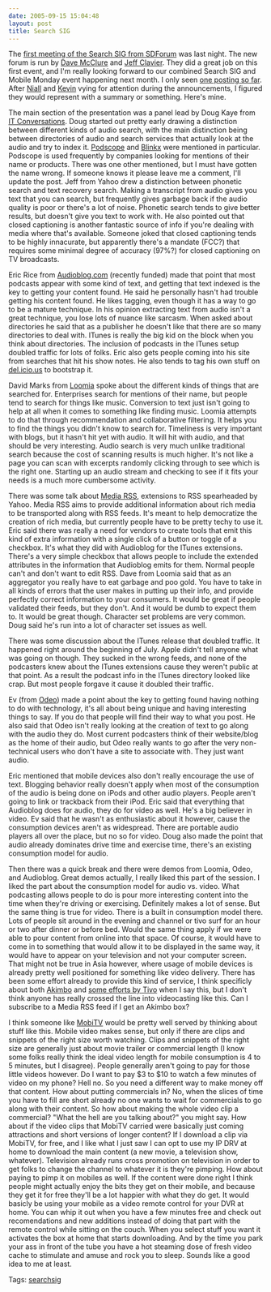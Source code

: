 ```yaml
---
date: 2005-09-15 15:04:48
layout: post
title: Search SIG
---
```


The [first meeting of the Search SIG from SDForum](http://www.sdforum.org/SDForum/Templates/CalendarEvent.aspx?CID=1754&mo=9&yr=2005) was last night. The new forum is run by [Dave McClure](http://www.500hats.com/sys-tmpl/door/) and [Jeff Clavier](http://blog.softtechvc.com/). They did a great job on this first event, and I'm really looking forward to our combined Search SIG and Mobile Monday event happening next month. I only seen [one posting so far](http://www.horsepigcow.com/2005/09/search-sig-yahoo.html). After [Niall](http://www.niallkennedy.com/blog/) and [Kevin](http://feedblog.org/) vying for attention during the announcements, I figured they would represent with a summary or something.  Here's mine.





The main section of the presentation was a panel lead by Doug Kaye from [IT Conversations](http://www.itconversations.com/index.html). Doug started out pretty early drawing a distinction between different kinds of audio search, with the main distinction being between directories of audio and search services that actually look at the audio and try to index it. [Podscope](http://www.podscope.com/) and [Blinkx](http://www.blinkx.com/overview.php) were mentioned in particular. Podscope is used frequently by companies looking for mentions of their name or products. There was one other mentioned, but I must have gotten the name wrong. If someone knows it please leave me a comment, I'll update the post. Jeff from Yahoo drew a distinction between phonetic search and text recovery search. Making a transcript from audio gives you text that you can search, but frequently gives garbage back if the audio quality is poor or there's a lot of noise. Phonetic search tends to give better results, but doesn't give you text to work with. He also pointed out that closed captioning is another fantastic source of info if you're dealing with media where that's available. Someone joked that closed captioning tends to be highly innacurate, but apparently there's a mandate (FCC?) that requires some minimal degree of accuracy (97%?) for closed captioning on TV broadcasts.





Eric Rice from [Audioblog.com](http://www.audioblog.com) (recently funded) made that point that most podcasts appear with some kind of text, and getting that text indexed is the key to getting your content found. He said he personally hasn't had trouble getting his content found. He likes tagging, even though it has a way to go to be a mature technique. In his opinion extracting text from audio isn't a great technique, you lose lots of nuance like sarcasm. When asked about directories he said that as a publisher he doesn't like that there are so many directories to deal with. ITunes is really the big kid on the block when you think about directories. The inclusion of podcasts in the ITunes setup doubled traffic for lots of folks. Eric also gets people coming into his site from searches that hit his show notes. He also tends to tag his own stuff on [del.icio.us](http://del.icio.us) to bootstrap it.





David Marks from [Loomia](http://www.loomia.com/) spoke about the different kinds of things that are searched for. Enterprises search for mentions of their name, but people tend to search for things like music. Conversion to text just isn't going to help at all when it comes to something like finding music. Loomia attempts to do that through recommendation and collaborative filtering. It helps you to find the things you didn't know to search for. Timeliness is very important with blogs, but it hasn't hit yet with audio. It will hit with audio, and that should be very interesting. Audio search is very much unlike traditional search because the cost of scanning results is much higher. It's not like a page you can scan with excerpts randomly clicking through to see which is the right one. Starting up an audio stream and checking to see if it fits your needs is a much more cumbersome activity.





There was some talk about [Media RSS](http://search.yahoo.com/mrss), extensions to RSS spearheaded by Yahoo. Media RSS aims to provide additional information about rich media to be transported along with RSS feeds. It's meant to help democratize the creation of rich media, but currently people have to be pretty techy to use it. Eric said there was really a need for vendors to create tools that emit this kind of extra information with a single click of a button or toggle of a checkbox. It's what they did with Audioblog for the ITunes extensions. There's a very simple checkbox that allows people to include the extended attributes in the information that Audioblog emits for them. Normal people can't and don't want to edit RSS. Dave from Loomia said that as an aggregator you really have to eat garbage and poo gold. You have to take in all kinds of errors that the user makes in putting up their info, and provide perfectly correct information to your consumers. It would be great if people validated their feeds, but they don't. And it would be dumb to expect them to. It would be great though. Character set problems are very common. Doug said he's run into a lot of character set issues as well.





There was some discussion about the ITunes release that doubled traffic. It happened right around the beginning of July. Apple didn't tell anyone what was going on though. They sucked in the wrong feeds, and none of the podcasters knew about the ITunes extensions cause they weren't public at that point. As a result the podcast info in the ITunes directory looked like crap. But most people forgave it cause it doubled their traffic.





Ev (from [Odeo](http://www.odeo.com/)) made a point about the key to getting found having nothing to do with technology, it's all about being unique and having interesting things to say. If you do that people will find their way to what you post. He also said that Odeo isn't really looking at the creation of text to go along with the audio they do. Most current podcasters think of their website/blog as the home of their audio, but Odeo really wants to go after the very non-technical users who don't have a site to associate with. They just want audio.





Eric mentioned that mobile devices also don't really encourage the use of text. Blogging behavior really doesn't apply when most of the consumption of the audio is being done on iPods and other audio players. People aren't going to link or trackback from their iPod. Eric said that everything that Audioblog does for audio, they do for video as well. He's a big believer in video. Ev said that he wasn't as enthusiastic about it however, cause the consumption devices aren't as widespread. There are portable audio players all over the place, but no so for video. Doug also made the point that audio already dominates drive time and exercise time, there's an existing consumption model for audio.





Then there was a quick break and there were demos from Loomia, Odeo, and Audioblog. Great demos actually, I really liked this part of the session. I liked the part about the consumption model for audio vs. video. What podcasting allows people to do is pour more interesting content into the time when they're driving or exercising. Definitely makes a lot of sense. But the same thing is true for video. There is a built in consumption model there. Lots of people sit around in the evening and channel or tivo surf for an hour or two after dinner or before bed. Would the same thing apply if we were able to pour content from online into that space. Of course, it would have to come in to something that would allow it to be displayed in the same way, it would have to appear on your television and not your computer screen. That might not be true in Asia however, where usage of mobile devices is already pretty well positioned for something like video delivery. There has been some effort already to provide this kind of service, I think specificly about both [Akimbo](http://www.akimbo.com/) and [some efforts by Tivo](http://www.pvrblog.com/pvr/2004/09/newsweek_netfli.html) when I say this, but I don't think anyone has really crossed the line into videocasting like this. Can I subscribe to a Media RSS feed if I get an Akimbo box?





I think someone like [MobiTV](http://www.mobitv.com/) would be pretty well served by thinking about stuff like this. Mobile video makes sense, but only if there are clips and snippets of the right size worth watching. Clips and snippets of the right size are generally just about movie trailer or commercial length (I know some folks really think the ideal video length for mobile consumption is 4 to 5 minutes, but I disagree). People generally aren't going to pay for those little videos however. Do I want to pay $3 to $10 to watch a few minutes of video on my phone? Hell no. So you need a different way to make money off that content. How about putting commercials in? No, when the slices of time you have to fill are short already no one wants to wait for commercials to go along with their content. So how about making the whole video clip a commercial? "What the hell are you talking about?" you might say. How about if the video clips that MobiTV carried were basically just coming attractions and short versions of longer content?  If I download a clip via MobiTV, for free, and I like what I just saw I can opt to use my IP DRV at home to download the main content (a new movie, a television show, whatever). Television already runs cross promotion on television in order to get folks to change the channel to whatever it is they're pimping. How about paying to pimp it on mobiles as well. If the content were done right I think people might actually enjoy the bits they get on their mobile, and because they get it for free they'll be a lot happier with what they do get. It would basicly be using your mobile as a video remote control for your DVR at home. You can whip it out when you have a few minutes free and check out recomendations and new additions instead of doing that part with the remote control while sitting on the couch. When you select stuff you want it activates the box at home that starts downloading. And by the time you park your ass in front of the tube you have a hot steaming dose of fresh video cache to stimulate and amuse and rock you to sleep. Sounds like a good idea to me at least.





Tags: [searchsig](http://www.bitsplitter.net/tag.php/searchsig)
